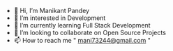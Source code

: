 - 👋 Hi, I’m Manikant Pandey
- 👀 I’m interested in Development
- 🌱 I’m currently learning Full Stack Development
- 💞️ I’m looking to collaborate on Open Source Projects
- 📫 How to reach me " mani73244@gmail.com " 
